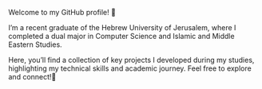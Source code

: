 Welcome to my GitHub profile! 🌟

I’m a recent graduate of the Hebrew University of Jerusalem, where I completed a dual major in Computer Science and Islamic and Middle Eastern Studies.

Here, you’ll find a collection of key projects I developed during my studies, highlighting my technical skills and academic journey. Feel free to explore and connect!🤗
